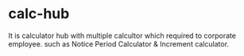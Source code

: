 # calc-hub
It is calculator hub with multiple calcultor which required to corporate employee. such as Notice Period Calculator &amp; Increment calculator.
